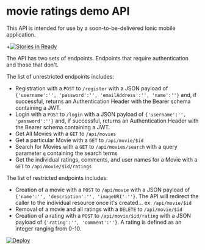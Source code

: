 # movie ratings demo API

This API is intended for use by a soon-to-be-delivered Ionic mobile application.

+[![Stories in Ready](https://badge.waffle.io/joshdurbin/movie-ratings-demo.png?label=ready&title=Ready)](https://waffle.io/joshdurbin/movie-ratings-demo)

The API has two sets of endpoints. Endpoints that require authentication and those that don't.

The list of unrestricted endpoints includes:

* Registration with a `POST` to `/register` with a JSON payload of `{'username':'', 'password':'', 'emailAddress':'', 'name':''}` and, if successful, returns an Authentication Header with the Bearer schema containing a JWT.
* Login with a `POST` to `/login` with a JSON payload of `{'username':'', 'password':''}` and, if successful, returns an Authentication Header with the Bearer schema containing a JWT.
* Get All Movies with a `GET` to `/api/movies`
* Get a particular Movie with a `GET` to `/api/movie/$id`
* Search for Movies with a `GET` to `/api/movies/search` with a query parameter `q` containing the search terms
* Get the individual ratings, comments, and user names for a Movie with a `GET` to `/api/movie/$id/ratings`

The list of restricted endpoints includes:

* Creation of a movie with a `POST` to `/api/movie` with a JSON payload of `{'name':'', 'description':'', 'imageURI':''}`. The API will redirect the caller to the individual resource once it's created... ex: `/api/movie/$id`
* Removal of a movie and all ratings with a `DELETE` to `/api/movie/$id`
* Creation of a rating with a `POST` to `/api/movie/$id/rating` with a JSON payload of `{'rating':'', 'comment':''}`. A rating is defined as an integer ranging from 0-10.

[![Deploy](https://www.herokucdn.com/deploy/button.png)](https://heroku.com/deploy?template=https://github.com/joshdurbin/fda-ndc-rest)